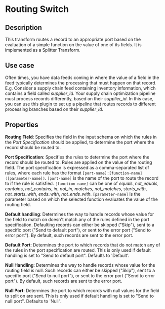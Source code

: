 # Routing Switch

Description
-----------
This transform routes a record to an appropriate port based on the evaluation of a simple function on the value of one
of its fields. It is implemented as a Splitter Transform.

Use case
--------
Often times, you have data feeds coming in where the value of a field in the feed typically determines the processing
that must happen on that record.
E.g. Consider a supply chain feed containing inventory information, which contains a field called *supplier_id*.
Your supply chain optimization pipeline must process records differently, based on their *supplier_id*. In this case,
you can use this plugin to set up a pipeline that routes records to different processing branches based on their
*supplier_id*.

Properties
----------
**Routing Field**: Specifies the field in the input schema on which the rules in the _Port Specification_ should be
applied, to determine the port where the record should be routed to.

**Port Specification**: Specifies the rules to determine the port where the record should be routed to. Rules are
applied on the value of the routing field. The port specification is expressed as a comma-separated list of rules,
where each rule has the format ``[port-name]:[function-name]([parameter-name])``. ``[port-name]`` is the name of the 
port to route the record to if the rule is satisfied. ``[function-name]`` can be one of _equals_, _not_equals_, 
_contains_, _not_contains_, _in_, _not_in_, _matches_, _not_matches_, _starts_with_, _not_starts_with_, _ends_with_, 
_not_ends_with_. ``[parameter-name]`` is the parameter based on which the selected function evaluates the value of the 
routing field.

**Default handling**: Determines the way to handle records whose value for the field to match on doesn't match any of
the rules defined in the port specification. Defaulting records can either be skipped ("Skip"), sent to a specific port
("Send to default port"), or sent to the error port ("Send to error port"). By default, such records are sent to the 
error port.

**Default Port**: Determines the port to which records that do not match any of the rules in the port specification
are routed. This is only used if default handling is set to "Send to default port". Defaults to 'Default'.

**Null Handling**: Determines the way to handle records whose value for the routing field is null. Such records can 
either be skipped ("Skip"), sent to a specific port ("Send to null port"), or sent to the error port 
("Send to error port"). By default, such records are sent to the error port.

**Null Port**: Determines the port to which records with null values for the field to split on are sent. This is only
used if default handling is set to "Send to null port". Defaults to 'Null'.
